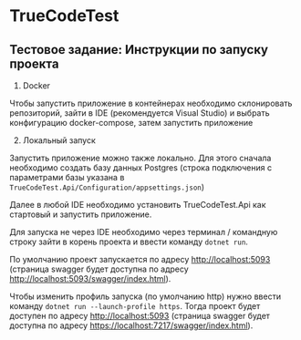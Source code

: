 # TrueCodeTest
## Тестовое задание: Инструкции по запуску проекта
1. Docker

Чтобы запустить приложение в контейнерах необходимо склонировать репозиторий, зайти в IDE (рекомендуется Visual Studio) и выбрать конфигурацию docker-compose, затем запустить приложение

2. Локальный запуск

Запустить приложение можно также локально. Для этого сначала необходимо создать базу данных Postgres (строка подключения с параметрами базы указана в ```TrueCodeTest.Api/Configuration/appsettings.json```)

Далее в любой IDE необходимо установить TrueCodeTest.Api как стартовый и запустить приложение.

Для запуска не через IDE необходимо через терминал / командную строку зайти в корень проекта и ввести команду ```dotnet run```.

По умолчанию проект запускается по адресу [http://localhost:5093](http://localhost:5093) (страница swagger будет доступна по адресу [http://localhost:5093/swagger/index.html](http://localhost:5093/swagger/index.html)).

Чтобы изменить профиль запуска (по умолчанию http) нужно ввести команду ```dotnet run --launch-profile https```. Тогда проект будет доступен по адресу [http://localhost:5093](https://localhost:7217) (страница swagger будет доступна по адресу [https://localhost:7217/swagger/index.html](https://localhost:7217/swagger/index.html)).
